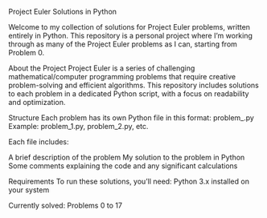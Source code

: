 Project Euler Solutions in Python

Welcome to my collection of solutions for Project Euler problems, written entirely in Python. This repository is a personal project where I’m working through as many of the Project Euler problems as I can, starting from Problem 0.

About the Project
Project Euler is a series of challenging mathematical/computer programming problems that require creative problem-solving and efficient algorithms. This repository includes solutions to each problem in a dedicated Python script, with a focus on readability and optimization.

Structure
Each problem has its own Python file in this format: problem_<number>.py
Example: problem_1.py, problem_2.py, etc.

Each file includes:

A brief description of the problem
My solution to the problem in Python
Some comments explaining the code and any significant calculations

Requirements
To run these solutions, you’ll need:
Python 3.x installed on your system

Currently solved:
Problems 0 to 17
